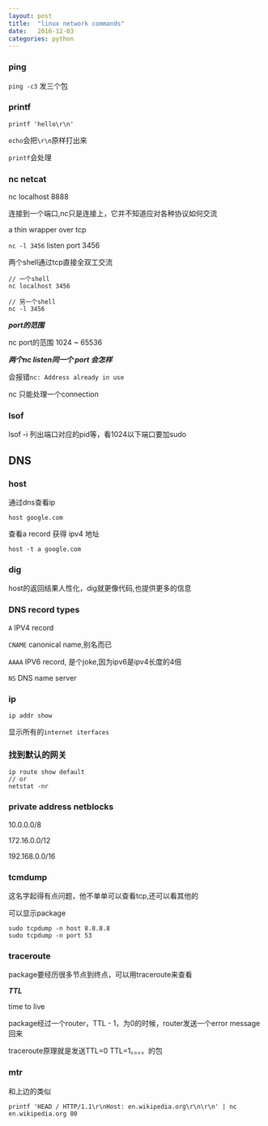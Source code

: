 ```yaml
---
layout: post
title:  "linux network commands"
date:   2016-12-03
categories: python
---
```


### ping

`ping -c3` 发三个包

### printf 


`printf 'hello\r\n'`

`echo`会把`\r\n`原样打出来

`printf`会处理

### nc netcat

nc localhost 8888

连接到一个端口,nc只是连接上，它并不知道应对各种协议如何交流

a thin wrapper over tcp

`nc -l 3456` listen port 3456 

两个shell通过tcp直接全双工交流

```shell
// 一个shell
nc localhost 3456

// 另一个shell
nc -l 3456
```

***port的范围***

nc port的范围 1024 ~ 65536

***两个nc listen同一个 port 会怎样***

会报错`nc: Address already in use`

nc 只能处理一个connection


### lsof 

lsof -i 列出端口对应的pid等，看1024以下端口要加sudo

## DNS

### host

通过dns查看ip

```shell
host google.com
```

查看a record 获得 ipv4 地址

```shell
host -t a google.com
```

### dig

host的返回结果人性化，dig就更像代码,也提供更多的信息

### DNS record types

`A` IPV4 record

`CNAME` canonical name,别名而已

`AAAA` IPV6 record, 是个joke,因为ipv6是ipv4长度的4倍

`NS` DNS name server


### ip

`ip addr show`

显示所有的`internet iterfaces`

### 找到默认的网关

```shell
ip route show default
// or
netstat -nr
```

### private address netblocks

10.0.0.0/8

172.16.0.0/12

192.168.0.0/16

### tcmdump

这名字起得有点问题，他不单单可以查看tcp,还可以看其他的

可以显示package

```shell
sudo tcpdump -n host 8.8.8.8
sudo tcpdump -n port 53
```


### traceroute

package要经历很多节点到终点，可以用traceroute来查看

***TTL***

time to live

package经过一个router，TTL - 1，为0的时候，router发送一个error message回来

traceroute原理就是发送TTL=0 TTL=1。。。。的包


### mtr

和上边的类似



















`printf 'HEAD / HTTP/1.1\r\nHost: en.wikipedia.org\r\n\r\n' | nc en.wikipedia.org 80`